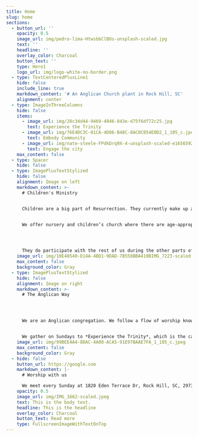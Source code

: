 ```yaml
---
title: Home
slug: home
sections:
  - button_url: ''
    opacity: 0.5
    image_url: img/pedro-lima-HtwsbbClBOs-unsplash-scaled.jpg
    text: ''
    headline: ''
    overlay_color: Charcoal
    button_text: ''
    type: Hero1
    logo_url: img/logo-white-no-border.png
  - type: TextCenteredPlusLine1
    hide: false
    include_line: true
    markdown_content: '# An Anglican Church plant in Rock Hill, SC'
    alignment: center
  - type: ImageInThreeColumns
    hide: false
    items:
      - image_url: img/28c34d44-9469-4946-843e-d75f6df72c25.jpg
        text: Experience the Trinity
      - image_url: img/76E4DC3C-01CA-4D06-B48C-8AC0C054E0D2_1_105_c.jpeg
        text: Embody Community
      - image_url: img/nate-steele-FPdkDrq9X-4-unsplash-scaled-e1656592848355.jpg
        text: Engage the city
    max_content: false
  - type: Spacer
    hide: false
  - type: ImagePlusTextStylized
    hide: false
    alignment: Image on left
    markdown_content: >-
      # Children's Ministry


      Children are a big part of Resurrection. They currently make up a *third* of our congregation!


      We offer nursery and children’s church where there are age-appropriate lessons and activities for preschool-5th grade. This takes place during the scripture reading and sermon. 




      They do participate with the rest of us during the other parts of the service, particularly communion. We feel this is a good balance to keep them active and engaged, assisting in their spiritual formation, as well as giving their parents an opportunity to worship.
    image_url: img/10E48540-D14A-4BD1-9DAD-7B558BBA410BIMG_7223-scaled.jpeg
    max_content: false
    background_color: Gray
  - type: ImagePlusTextStylized
    hide: false
    alignment: Image on right
    markdown_content: >-
      # T﻿he Anglican Way




      We are an Anglican congregation. We follow a flow of worship known as "liturgical" but we like to say our worship is birthed from Scripture and also draws from some of the earliest forms of worship as the Church was growing. 


      We gather on Sundays to *Experience the Trinity*, which is the catalyst that enables us, along with other opportunities during the week, to grow as the church and *Embody Community*, and allows us to be unified in the goal of taking the light into the darkness and *Engage the City*.
    image_url: img/99BEE4A4-8DAC-4A00-ACA5-91E97BAAE7FA_1_105_c.jpeg
    max_content: false
    background_color: Gray
  - hide: false
    button_url: https://google.com
    markdown_content: |-
      # Worship with us

      We meet every Sunday at 1820 Eden Terrace Dr, Rock Hill, SC, 29730
    opacity: 0.5
    image_url: img/IMG_1662-scaled.jpeg
    text: This is the body text.
    headline: This is the headline
    overlay_color: Charcoal
    button_text: Read more
    type: FullscreenImageWithTextOnTop
---
```

